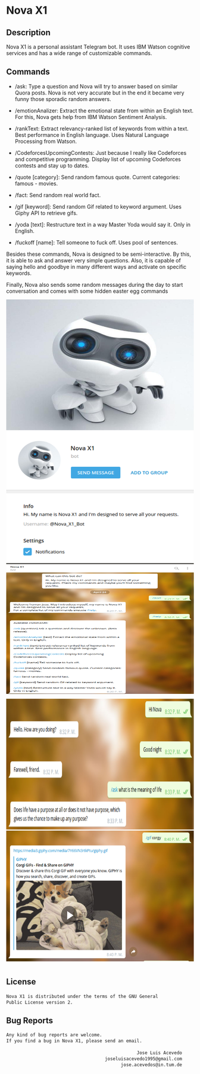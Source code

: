 # Nova X1

## Description

Nova X1 is a personal assistant Telegram bot. It uses IBM Watson cognitive services and has a wide range of customizable commands.

## Commands

* /ask: Type a question and Nova will try to answer based on similar Quora posts. Nova is not very accurate but in the end it became very funny those sporadic random answers.

* /emotionAnalizer: Extract the emotional state from within an English text. For this, Nova gets help from IBM Watson Sentiment Analysis.

* /rankText: Extract relevancy-ranked list of keywords from within a text. Best performance in English language. Uses Natural Language Processing from Watson.

* /CodeforcesUpcomingContests: Just because I really like Codeforces and competitive programming. Display list of upcoming Codeforces contests and stay up to dates.

* /quote [category]: Send random famous quote. Current categories: famous - movies.

* /fact: Send random real world fact.

* /gif [keyword]: Send random Gif related to keyword argument. Uses Giphy API to retrieve gifs.

* /yoda [text]: Restructure text in a way Master Yoda would say it. Only in English.

* /fuckoff [name]: Tell someone to fuck off. Uses pool of sentences.

Besides these commands, Nova is designed to be semi-interactive. By this, it is able to ask and answer very simple questions. Also, it is capable of saying hello and goodbye in many different ways and activate on specific keywords.

Finally, Nova also sends some random messages during the day to start conversation and comes with some hidden easter egg commands

<div align="center">
	<img src="screenshots/logo.jpg" width="600" height="350">
</div>

<div align="center" style="padding-bottom:10px;">
	<img src="screenshots/1.png" width="600" height="350">
	<img src="screenshots/2.png" width="600" height="350">
</div>

<div align="center" style="padding-bottom:10px;">
	<img src="screenshots/3.png" width="600" height="350">
	<img src="screenshots/4.png" width="600" height="350">
</div>

## License
```
Nova X1 is distributed under the terms of the GNU General
Public License version 2.
```

## Bug Reports
```
Any kind of bug reports are welcome.
If you find a bug in Nova X1, please send an email.

                                                 Jose Luis Acevedo
                                     joseluisacevedo1995@gmail.com
                                     	   jose.acevedos@in.tum.de
```